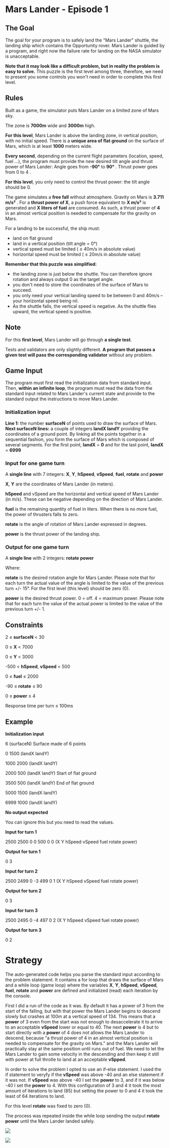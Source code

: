 # Mars Lander - Episode 1

## The Goal
The goal for your program is to safely land the "Mars Lander" shuttle, the landing ship which contains the Opportunity rover. Mars Lander is guided by a program, and right now the failure rate for landing on the NASA simulator is unacceptable.

**Note that it may look like a difficult problem, but in reality the problem is easy to solve.** This puzzle is the first level among three, therefore, we need to present you some controls you won't need in order to complete this first level.

## Rules

Built as a game, the simulator puts Mars Lander on a limited zone of Mars sky.

The zone is **7000m** wide and **3000m** high.

**For this level**, Mars Lander is above the landing zone, in vertical position, with no initial speed.
There is a **unique area of flat ground** on the surface of Mars, which is at least **1000** meters wide.

**Every second**, depending on the current flight parameters (location, speed, fuel ...), the program must provide the new desired tilt angle and thrust power of Mars Lander:
	Angle goes from **-90°** to **90°** . Thrust power goes from 0 to 4 .

**For this level**, you only need to control the thrust power: the tilt angle should be 0.

The game simulates a **free fall** without atmosphere. Gravity on Mars is **3.711 m/s²** . For a **thrust power of X**, a push force equivalent to **X m/s²** is generated and **X liters of fuel** are consumed. As such, a thrust power of **4** in an almost vertical position is needed to compensate for the gravity on Mars.

For a landing to be successful, the ship must:
- land on flat ground
- land in a vertical position (tilt angle = 0°)
- vertical speed must be limited ( ≤ 40m/s in absolute value)
- horizontal speed must be limited ( ≤ 20m/s in absolute value)

**Remember that this puzzle was simplified:**
- the landing zone is just below the shuttle. You can therefore ignore rotation and always output 0 as the target angle.
- you don't need to store the coordinates of the surface of Mars to succeed.
- you only need your vertical landing speed to be between 0 and 40m/s – your horizontal speed being nil.
- As the shuttle falls, the vertical speed is negative. As the shuttle flies upward, the vertical speed is positive.
 	
## Note
For this **first level**, Mars Lander will go through **a single test**.

Tests and validators are only slightly different. **A program that passes a given test will pass the corresponding validator** without any problem.

## Game Input
The program must first read the initialization data from standard input. Then, **within an infinite loop**, the program must read the data from the standard input related to Mars Lander's current state and provide to the standard output the instructions to move Mars Lander.

### Initialization input
**Line 1:** the number **surfaceN** of points used to draw the surface of Mars.
**Next surfaceN lines:** a couple of integers **landX landY** providing the coordinates of a ground point. By linking all the points together in a sequential fashion, you form the surface of Mars which is composed of several segments. For the first point, **landX** = **0** and for the last point, **landX** = **6999**

### Input for one game turn
A **single line** with 7 integers: **X**, **Y**, **hSpeed**, **vSpeed**, **fuel**, **rotate** and **power**

**X**, **Y** are the coordinates of Mars Lander (in meters).

**hSpeed** and vSpeed are the horizontal and vertical speed of Mars Lander (in m/s). These can be negative depending on the direction of Mars Lander.

**fuel** is the remaining quantity of fuel in liters. When there is no more fuel, the power of thrusters falls to zero.

**rotate** is the angle of rotation of Mars Lander expressed in degrees.

**power** is the thrust power of the landing ship.

### Output for one game turn
A **single line** with 2 integers: **rotate power** 

Where:

**rotate** is the desired rotation angle for Mars Lander. Please note that for each turn the actual value of the angle is limited to the value of the previous turn +/- 15°. For the first level (this level) should be zero (0).

**power** is the desired thrust power. 0 = off. 4 = maximum power. Please note that for each turn the value of the actual power is limited to the value of the previous turn +/- 1.

## Constraints

2 ≤ **surfaceN** < 30

0 ≤ **X** < 7000

0 ≤ **Y** < 3000

-500 < **hSpeed**, **vSpeed** < 500

0 ≤ **fuel** ≤ 2000

-90 ≤ **rotate** ≤ 90

0 ≤ **power** ≤ 4

Response time per turn ≤ 100ms

## Example
**Initialization input**

6		(surfaceN) Surface made of 6 points

0 1500		(landX landY)

1000 2000	(landX landY)

2000 500	(landX landY) Start of flat ground

3500 500	(landX landY) End of flat ground

5000 1500	(landX landY)

6999 1000	(landX landY)

**No output expected**

You can ignore this but you need to read the values.

**Input for turn 1**

2500 2500 0 0 500 0 0 	(X Y hSpeed vSpeed fuel rotate power)

**Output for turn 1**

0 3

**Input for turn 2**

2500 2499 0 -3 499 0 1 	(X Y hSpeed vSpeed fuel rotate power)

**Output for turn 2**

0 3

**Input for turn 3**

2500 2495 0 -4 497 0 2 	(X Y hSpeed vSpeed fuel rotate power)

**Output for turn 3**

0 2

# Strategy

The auto-generated code helps you parse the standard input according to the problem statement. It contains a for loop that draws the surface of Mars and a while loop (game loop) where the variables **X**, **Y**, **hSpeed**, **vSpeed**, **fuel**, **rotate** and **power** are defined and initialized (read) each iteration by the console.

First I did a run of the code as it was. By default it has a power of 3 from the start of the falling, but with that power the Mars Lander begins to descend slowly but crashes at 100m at a vertical speed of 134. This means that a **power** of 3 even from the start was not enough to desaccelerate it to arrive to an acceptable **vSpeed** lower or equal to 40. The next **power** is 4 but to start directly with a **power** of 4 does not allows the Mars Lander to descend, because "a thrust power of 4 in an almost vertical position is needed to compensate for the gravity on Mars." and the Mars Lander will practically stay at the same position until runs out of fuel. We need to let the Mars Lander to gain some velocity in the descending and then keep it still with power at full throtle to land at an acceptable **vSpped**.

In order to solve the problem I opted to use an if-else statement. I used the if statement to veryfy if the **vSpeed** was above -40 and an else statement if it was not. If **vSpeed** was above -40 I set the **power** to 3, and if it was below -40 I set the **power** to 4. With this configuration of 3 and 4 it took the most amount of iterations to land (85) but setting the power to 0 and 4 it took the least of 64 iterations to land.

For this level **rotate** was fixed to zero (0).

The process was repeated inside the while loop sending the output **rotate power** until the Mars Lander landed safely.

![](mars_lander_e1_co.png)

![](mars_lander_e1.png)

